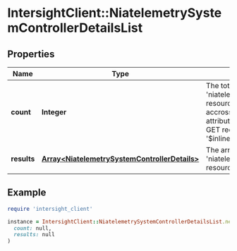 # IntersightClient::NiatelemetrySystemControllerDetailsList

## Properties

| Name | Type | Description | Notes |
| ---- | ---- | ----------- | ----- |
| **count** | **Integer** | The total number of &#39;niatelemetry.SystemControllerDetails&#39; resources matching the request, accross all pages. The &#39;Count&#39; attribute is included when the HTTP GET request includes the &#39;$inlinecount&#39; parameter. | [optional] |
| **results** | [**Array&lt;NiatelemetrySystemControllerDetails&gt;**](NiatelemetrySystemControllerDetails.md) | The array of &#39;niatelemetry.SystemControllerDetails&#39; resources matching the request. | [optional] |

## Example

```ruby
require 'intersight_client'

instance = IntersightClient::NiatelemetrySystemControllerDetailsList.new(
  count: null,
  results: null
)
```

